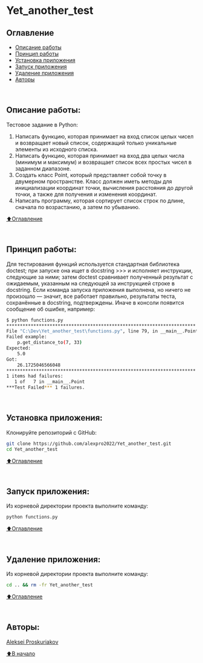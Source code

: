 # Yet_another_test


## Оглавление
- [Описание работы](#описание-работы)
- [Принцип работы](#принцип-работы)
- [Установка приложения](#установка-приложения)
- [Запуск приложения](#запуск-приложения)
- [Удаление приложения](#удаление-приложения)
- [Авторы](#авторы)

<br>

## Описание работы:

Тестовое задание в Python:
1. Написать функцию, которая принимает на вход список целых чисел и возвращает новый список, содержащий только уникальные элементы из исходного списка.
2. Написать функцию, которая принимает на вход два целых числа (минимум и максимум) и возвращает список всех простых чисел в заданном диапазоне.
3. Создать класс Point, который представляет собой точку в двумерном пространстве. Класс должен иметь методы для инициализации координат точки, вычисления расстояния до другой точки, а также для получения и изменения координат.
4. Написать программу, которая сортирует список строк по длине, сначала по возрастанию, а затем по убыванию.

[⬆️Оглавление](#оглавление)

<br>

## Принцип работы:
Для тестирования функций используется стандартная библиотека doctest; при запуске она ищет в docstring >>> и исполняет инструкции, следующие за ними; затем doctest сравнивает полученный результат с ожидаемым, указанным на следующей за инструкцией строке в docstring.
Если команда запуска приложения выполнена, но ничего не произошло — значит, все работает правильно, результаты теста, сохранённые в docstring, подтверждены. Иначе в консоли появится сообщение об ошибке, например:

```bash
$ python functions.py
**********************************************************************
File "C:\Dev\Yet_another_test\functions.py", line 79, in __main__.Point
Failed example:
    p.get_distance_to(7, 33)
Expected:
    5.0
Got:
    26.1725046566048
**********************************************************************
1 items had failures:
   1 of   7 in __main__.Point
***Test Failed*** 1 failures.
```

<br>

## Установка приложения:

Клонируйте репозиторий с GitHub:

```bash
git clone https://github.com/alexpro2022/Yet_another_test.git
cd Yet_another_test
```

[⬆️Оглавление](#оглавление)

<br>

## Запуск приложения:
Из корневой директории проекта выполните команду:
```bash
python functions.py
```

[⬆️Оглавление](#оглавление)

<br>

## Удаление приложения:
Из корневой директории проекта выполните команду:
```bash
cd .. && rm -fr Yet_another_test
```

[⬆️Оглавление](#оглавление)

<br>

## Авторы:
[Aleksei Proskuriakov](https://github.com/alexpro2022)

[⬆️В начало](#yet_another_test)
